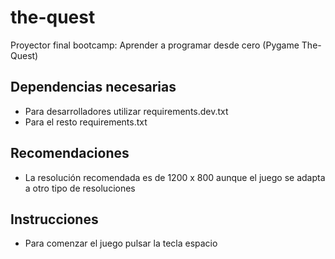 # the-quest
Proyector final bootcamp: Aprender a programar desde cero (Pygame The-Quest)

## Dependencias necesarias
- Para desarrolladores utilizar requirements.dev.txt 
- Para el resto requirements.txt

## Recomendaciones
- La resolución recomendada es de 1200 x 800 aunque el juego se adapta a otro tipo de resoluciones

## Instrucciones
- Para comenzar el juego pulsar la tecla espacio